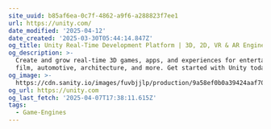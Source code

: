 ```yaml
---
site_uuid: b85af6ea-0c7f-4862-a9f6-a288823f7ee1
url: https://unity.com/
date_modified: '2025-04-12'
date_created: '2025-03-30T05:44:14.847Z'
og_title: Unity Real-Time Development Platform | 3D, 2D, VR & AR Engine
og_description: >-
  Create and grow real-time 3D games, apps, and experiences for entertainment,
  film, automotive, architecture, and more. Get started with Unity today.
og_image: >-
  https://cdn.sanity.io/images/fuvbjjlp/production/9a58ef0b0a39424aaf70dd4c30539b477ae54697-1200x630.png
og_url: https://unity.com
og_last_fetch: '2025-04-07T17:38:11.615Z'
tags:
  - Game-Engines
---
```













